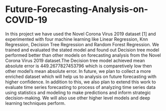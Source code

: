 # Future-Forecasting-Analysis-on-COVID-19
In this project we have used the Novel Corona Virus 2019 dataset [1] and experimented
with four machine learning like Linear Regression, Knn Regression,
Decision Tree Regression and Random Forest Regression. We trained
and evaluated the stated model and found out Decision tree model performed
better than other models on forecasting analysis from the Novel
Corona Virus 2019 dataset.The Decision tree model achieved mean absolute
error is 449.2677827453796 which is comparetively low then other model’s
mean absolute error.
In future, we plan to collect a more enriched dataset which will help us to
analysis on future forecasting with higher confidence. In addition to this, we
also plan to extend this work to evaluate time series forecasting to process of
analyzing time series data using statistics and modeling to make predictions
and inform strategic decision-making. We will also use other higher level
models and deep learning techniques perform.

